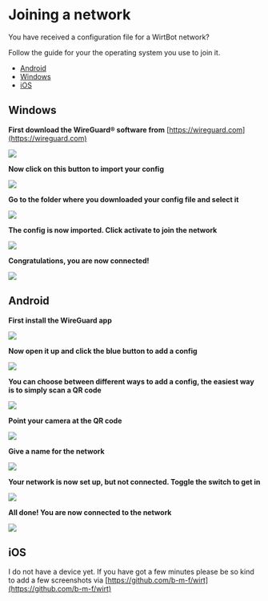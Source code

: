 # Joining a network

You have received a configuration file for a WirtBot network?

Follow the guide for your the operating system you use to join it.

- [Android](#android)
- [Windows](#windows)
- [iOS](#ios)

## Windows

**First download the WireGuard® software from** [https://wireguard.com](https://wireguard.com)

![](./images/windows1.jpg)

**Now click on this button to import your config**

![](./images/windows2.jpg)

**Go to the folder where you downloaded your config file and select it**

![](./images/windows3.jpg)

**The config is now imported. Click activate to join the network**

![](./images/windows4.jpg)

**Congratulations, you are now connected!**

![](./images/windows5.jpg)

## Android

**First install the WireGuard app**

![](./images/android1.jpg)

**Now open it up and click the blue button to add a config**

![](./images/android2.jpg)

**You can choose between different ways to add a config, the easiest way is to simply scan a QR code**

![](./images/android3.jpg)

**Point your camera at the QR code**

![](./images/android4.jpg)

**Give a name for the network**

![](./images/android5.jpg)

**Your network is now set up, but not connected. Toggle the switch to get in**

![](./images/android6.jpg)

**All done! You are now connected to the network**

![](./images/android7.jpg)

## iOS

I do not have a device yet. If you have got a few minutes please be so kind to add a few screenshots via [https://github.com/b-m-f/wirt](https://github.com/b-m-f/wirt)
